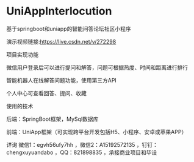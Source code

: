 # UniAppInterlocution
基于springboot和uniapp的智能问答论坛社区小程序

演示视频链接:https://live.csdn.net/v/272298

项目实现功能

微信用户登录后可以进行提问和解答，问题可根据热度、时间和距离进行排行

智能机器人在线解答问题功能，使用第三方API

个人中心可查看回答、提问、收藏

使用的技术

后端：SpringBoot框架，MySql数据库

前端：UniApp框架（可实现跨平台开发包括H5、小程序、安卓或苹果APP）

详询 微信1：egvh56ufy7hh ，微信2：A15192572135 ，钉钉：chengxuyuandabo ，QQ：821898835 ，承接商业项目和毕设
